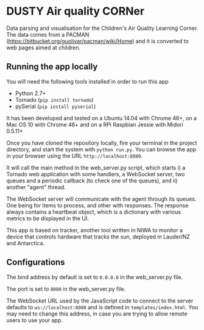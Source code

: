# DUSTY Air quality CORNer

Data parsing and visualisation for the Children's Air Quality Learning Corner. The data comes from a PACMAN (https://bitbucket.org/guolivar/pacman/wiki/Home) and it is converted to web pages aimed at children.

## Running the app locally

You will need the following tools installed in order to run this app

- Python 2.7+
- Tornado (`pip install tornado`)
- pySerial (`pip install pyserial`)

It has been developed and tested on a Ubuntu 14.04 with Chrome 46+, on a Mac OS 10 with Chrome 46+ and on a RPi Raspbian Jessie with Midori 0.5.11+

Once you have cloned the repository locally, fire your terminal in the project directory, and start the system with `python run.py`. You can browse the app in your browser using the URL `http://localhost:8080`.

It will call the main method in the web_server.py script, which starts i) a Tornado web application with some handlers, a WebSocket server, two queues and a periodic callback (to check one of the queues), and ii) another "agent" thread.

The WebSocket server will communicate with the agent through its queues. One being for items to process, and other with responses. The response always contains a heartbeat object, which is a dictionary with various metrics to be displayed in the UI.

This app is based on tracker, another tool written in NIWA to monitor a device that controls hardware that tracks the sun, deployed in Lauder/NZ and Antarctica.

## Configurations

The bind address by default is set to `0.0.0.0` in the web_server.py file.

The port is set to `8080` in the web_server.py file.

The WebSocket URL used by the JavaScript code to connect to the server defaults to `ws://localhost:8080` and is defined in `templates/index.html`. You may need to change this address, in case you are trying to allow remote users to use your app.
